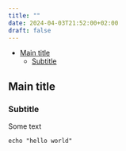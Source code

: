 ```yaml
---
title: ""
date: 2024-04-03T21:52:00+02:00
draft: false
---
```


<!--toc:start-->

- [Main title](#main-title)
  - [Subtitle](#subtitle)
  <!--toc:end-->

## Main title

### Subtitle

Some text

```shell
echo "hello world"
```
